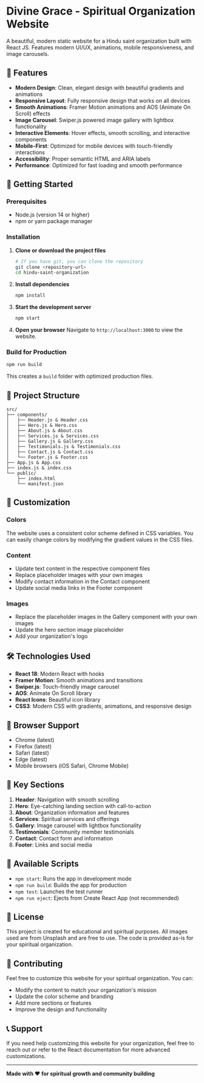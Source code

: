 # Divine Grace - Spiritual Organization Website

A beautiful, modern static website for a Hindu saint organization built with React JS. Features modern UI/UX, animations, mobile responsiveness, and image carousels.

## 🌟 Features

- **Modern Design**: Clean, elegant design with beautiful gradients and animations
- **Responsive Layout**: Fully responsive design that works on all devices
- **Smooth Animations**: Framer Motion animations and AOS (Animate On Scroll) effects
- **Image Carousel**: Swiper.js powered image gallery with lightbox functionality
- **Interactive Elements**: Hover effects, smooth scrolling, and interactive components
- **Mobile-First**: Optimized for mobile devices with touch-friendly interactions
- **Accessibility**: Proper semantic HTML and ARIA labels
- **Performance**: Optimized for fast loading and smooth performance

## 🚀 Getting Started

### Prerequisites

- Node.js (version 14 or higher)
- npm or yarn package manager

### Installation

1. **Clone or download the project files**
   ```bash
   # If you have git, you can clone the repository
   git clone <repository-url>
   cd hindu-saint-organization
   ```

2. **Install dependencies**
   ```bash
   npm install
   ```

3. **Start the development server**
   ```bash
   npm start
   ```

4. **Open your browser**
   Navigate to `http://localhost:3000` to view the website.

### Build for Production

```bash
npm run build
```

This creates a `build` folder with optimized production files.

## 📁 Project Structure

```
src/
├── components/
│   ├── Header.js & Header.css
│   ├── Hero.js & Hero.css
│   ├── About.js & About.css
│   ├── Services.js & Services.css
│   ├── Gallery.js & Gallery.css
│   ├── Testimonials.js & Testimonials.css
│   ├── Contact.js & Contact.css
│   └── Footer.js & Footer.css
├── App.js & App.css
├── index.js & index.css
└── public/
    ├── index.html
    └── manifest.json
```

## 🎨 Customization

### Colors
The website uses a consistent color scheme defined in CSS variables. You can easily change colors by modifying the gradient values in the CSS files.

### Content
- Update text content in the respective component files
- Replace placeholder images with your own images
- Modify contact information in the Contact component
- Update social media links in the Footer component

### Images
- Replace the placeholder images in the Gallery component with your own images
- Update the hero section image placeholder
- Add your organization's logo

## 🛠️ Technologies Used

- **React 18**: Modern React with hooks
- **Framer Motion**: Smooth animations and transitions
- **Swiper.js**: Touch-friendly image carousel
- **AOS**: Animate On Scroll library
- **React Icons**: Beautiful icon library
- **CSS3**: Modern CSS with gradients, animations, and responsive design

## 📱 Browser Support

- Chrome (latest)
- Firefox (latest)
- Safari (latest)
- Edge (latest)
- Mobile browsers (iOS Safari, Chrome Mobile)

## 🎯 Key Sections

1. **Header**: Navigation with smooth scrolling
2. **Hero**: Eye-catching landing section with call-to-action
3. **About**: Organization information and features
4. **Services**: Spiritual services and offerings
5. **Gallery**: Image carousel with lightbox functionality
6. **Testimonials**: Community member testimonials
7. **Contact**: Contact form and information
8. **Footer**: Links and social media

## 🔧 Available Scripts

- `npm start`: Runs the app in development mode
- `npm run build`: Builds the app for production
- `npm test`: Launches the test runner
- `npm run eject`: Ejects from Create React App (not recommended)

## 📄 License

This project is created for educational and spiritual purposes. All images used are from Unsplash and are free to use. The code is provided as-is for your spiritual organization.

## 🤝 Contributing

Feel free to customize this website for your spiritual organization. You can:
- Modify the content to match your organization's mission
- Update the color scheme and branding
- Add more sections or features
- Improve the design and functionality

## 📞 Support

If you need help customizing this website for your organization, feel free to reach out or refer to the React documentation for more advanced customizations.

---

**Made with ❤️ for spiritual growth and community building**
